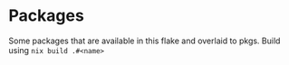 # Packages

Some packages that are available in this flake and overlaid to pkgs.
Build using `nix build .#<name>`
